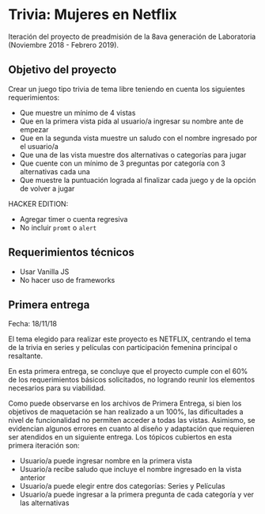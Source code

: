 # Trivia: Mujeres en Netflix

Iteración del proyecto de preadmisión de la 8ava generación de Laboratoria (Noviembre 2018 - Febrero 2019). 

## Objetivo del proyecto
Crear un juego tipo trivia de tema libre teniendo en cuenta los siguientes requerimientos:
- Que muestre un mínimo de 4 vistas
- Que en la primera vista pida al usuario/a ingresar su nombre ante de empezar
- Que en la segunda vista muestre un saludo con el nombre ingresado por el usuario/a
- Que una de las vista muestre dos alternativas o categorías para jugar
- Que cuente con un mínimo de 3 preguntas por categoría con 3 alternativas cada una
- Que muestre la puntuación lograda al finalizar cada juego y de la opción de volver a jugar

HACKER EDITION:
- Agregar timer o cuenta regresiva 
- No incluir `promt` o `alert`

## Requerimientos técnicos
- Usar Vanilla JS
- No hacer uso de frameworks

## Primera entrega
Fecha: 18/11/18  

El tema elegido para realizar este proyecto es NETFLIX, centrando el tema de la trivia en series y películas con participación femenina principal o resaltante.  

En esta primera entrega, se concluye que el proyecto cumple con el 60% de los requerimientos básicos solicitados, no logrando reunir los elementos necesarios para su viabilidad. 

Como puede observarse en los archivos de Primera Entrega, si bien los objetivos de maquetación se han realizado a un 100%, las dificultades a nivel de funcionalidad no permiten acceder a todas las vistas. Asimismo, se evidencian algunos errores en cuanto al diseño y adaptación que requieren ser atendidos en un siguiente entrega. Los tópicos cubiertos en esta primera iteración son:

- Usuario/a puede ingresar nombre en la primera vista 
- Usuario/a recibe saludo que incluye el nombre ingresado en la vista anterior
- Usuario/a puede elegir entre dos categorías: Series y Películas
- Usuario/a puede ingresar a la primera pregunta de cada categoría y ver las alternativas
